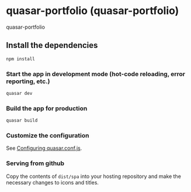 # quasar-portfolio (quasar-portfolio)

quasar-portfolio

## Install the dependencies
```bash
npm install
```

### Start the app in development mode (hot-code reloading, error reporting, etc.)
```bash
quasar dev
```

### Build the app for production
```bash
quasar build
```

### Customize the configuration
See [Configuring quasar.conf.js](https://quasar.dev/quasar-cli/quasar-conf-js).


### Serving from github

Copy the contents of `dist/spa` into your hosting repository and make the necessary changes to icons and titles.
